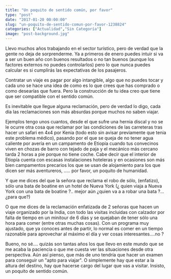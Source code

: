 ```yaml
---
title: "Un poquito de sentido común, por favor"
type: "post"
date: "2017-01-20 00:00:00"
slug: "un-poquito-de-sentido-comun-por-favor-1238824"
categories: ["Actualidad","Sin Categoría"]
image: "post-background.jpg"
---
```


Llevo muchos años trabajando en el sector turístico, pero de verdad que la gente no deja de sorprenderme. Ya a primeros de enero puedes intuir si va a ser un buen año con buenos resultados o no tan buenos (aunque los factores externos no puedes controlarlos) pero lo que nunca puedes calcular es si cumplirás las expectativas de los pasajeros.  
  
Contratar un viaje es pagar por algo intangible, algo que no puedes tocar y cada uno se hace una idea de como es lo que crees que has comprado o como desearías que fuera. Pero la construcción de tu idea creo que tiene que ser compatible con el sentido común.  
  
Es inevitable que llegue alguna reclamación, pero de verdad lo digo, cada día las reclamaciones son más absurdas porque muchos no saben viajar.  
  
Ejemplos tengo unos cuantos, desde el que sufre una hernia discal y no se le ocurre otra cosa que reclamar por las condiciones de las carreteras tras hacer un safari en 4x4 por Kenia (todo esto sin avisar previamente que tenia este problema médico), pasando por el que se queja de no tener agua caliente por avería en un campamento de Etiopía cuando tus convecinos viven en chozas de barro con tejado de paja y el mecánico más cercano tarda 2 horas a pie porque no tiene coche. Cabe decir que el interior de Etiopía cuenta con escasas instalaciones hoteleras y en ocasiones son más bien campamentos precarios los que se usan de alojamiento para los que dicen ser más aventureros, ..... por favor, un poquito de humanidad.  
  
Y que me dices del que la señora que reclama el robo de sólo, (enfatizo), sólo una bata de boatine en un hotel de Nueva York (¿ quien viaja a Nueva York con una bata de boatine ?.. mejor aún ¿quien va a a robar una bata ?... ¿para que?)  
  
O que me dices de la reclamación enfatizada de 2 señoras que hacen un viaje organizado por la India, con todo las visitas incluidas con calzador por falta de tiempo en un minitour de 6 días y se quejaban de tener sólo una hora para comer (entre otras muchas cosas). Con un programa muy ajustado, que ya conoces antes de partir, lo normal es comer en un tiempo razonable para aprovechar al máximo el día y ver cosas interesantes....no ?  
  
Bueno, no sé.... quizás son tantas años los que llevo en este mundo que se me acaba la paciencia o que me cuesta ver las situaciones desde otra perspectiva. Aún así pienso, que más de uno tendría que hacer un examen para conseguir un "apto para viajar". O simplemente hay que estar a la altura del destino, hay que hacerse cargo del lugar que vas a visitar. Insisto, un poquito de sentido común.